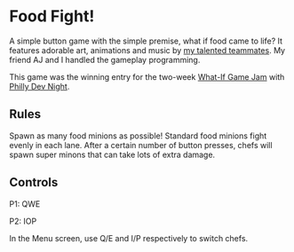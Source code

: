 # Food Fight!

A simple button game with the simple premise, what if food came to life? It features adorable art, animations and music by [my talented teammates](http://phillydevnight.com/events/recent/what-if-jam/). My friend AJ and I handled the gameplay programming.

This game was the winning entry for the two-week [What-If Game Jam](http://phillydevnight.com/events/recent/what-if-jam/) with [Philly Dev Night](http://phillydevnight.com/).

## Rules
Spawn as many food minions as possible! Standard food minions fight evenly in each lane. After a certain number of button presses, chefs will spawn super minons that can take lots of extra damage.

## Controls

P1: QWE

P2: IOP

In the Menu screen, use Q/E and I/P respectively to switch chefs.
